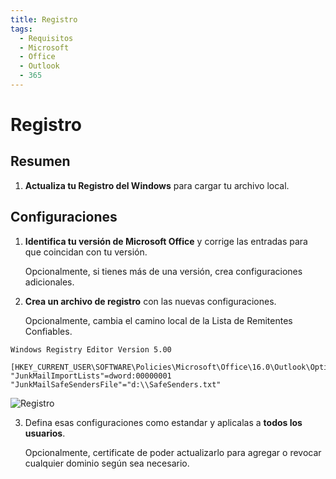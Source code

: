 ```yaml
---
title: Registro
tags:
  - Requisitos
  - Microsoft
  - Office
  - Outlook
  - 365
---
```

# Registro

## Resumen

1. **Actualiza tu Registro del Windows** para cargar tu archivo local.

## Configuraciones

1. **Identifica tu versión de Microsoft Office** y corrige las entradas para que coincidan con tu versión.

   Opcionalmente, si tienes más de una versión, crea configuraciones adicionales.

2. **Crea un archivo de registro** con las nuevas configuraciones.

   Opcionalmente, cambia el camino local de la Lista de Remitentes Confiables.

```
Windows Registry Editor Version 5.00

[HKEY_CURRENT_USER\SOFTWARE\Policies\Microsoft\Office\16.0\Outlook\Options\Mail]
"JunkMailImportLists"=dword:00000001
"JunkMailSafeSendersFile"="d:\\SafeSenders.txt"
```

   ![Registro](https://cdn.phishx.io/phishx-docs/images/phishx_settings_docs_safe_senders_list_02.jpg)

3. Defina esas configuraciones como estandar y aplicalas a **todos los usuarios**.

   Opcionalmente, certificate de poder actualizarlo para agregar o revocar cualquier dominio según sea necesario.
